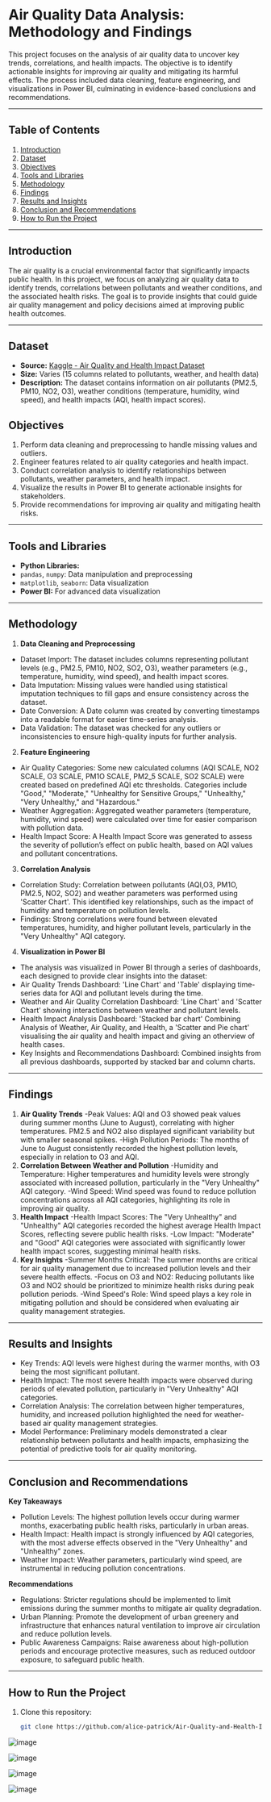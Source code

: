 # Air Quality Data Analysis: Methodology and Findings

This project focuses on the analysis of air quality data to uncover key trends, correlations, and health impacts. The objective is to identify actionable insights for improving air quality and mitigating its harmful effects. The process included data cleaning, feature engineering, and visualizations in Power BI, culminating in evidence-based conclusions and recommendations.

---

## Table of Contents
1. [Introduction](#introduction)  
2. [Dataset](#dataset)  
3. [Objectives](#objectives)  
4. [Tools and Libraries](#tools-and-libraries)  
5. [Methodology](#Methodology)  
6. [Findings](#Findings)  
7. [Results and Insights](#Results-and-Insights)  
8.   [Conclusion and Recommendations](#Conclusion-and-Recommendations)
9. [How to Run the Project](#How-to-Run-the-Project)

---

## Introduction
The air quality is a crucial environmental factor that significantly impacts public health. In this project, we focus on analyzing air quality data to identify trends, correlations between pollutants and weather conditions, and the associated health risks. The goal is to provide insights that could guide air quality management and policy decisions aimed at improving public health outcomes.

---

## Dataset
- **Source:** [Kaggle - Air Quality and Health Impact Dataset](https://www.kaggle.com/datasets/rabieelkharoua/air-quality-and-health-impact-dataset/data)  
- **Size:** Varies (15 columns related to pollutants, weather, and health data)
- **Description:** The dataset contains information on air pollutants (PM2.5, PM10, NO2, O3), weather conditions (temperature, humidity, wind speed), and health impacts (AQI, health impact scores).

## Objectives
1. Perform data cleaning and preprocessing to handle missing values and outliers.
2. Engineer features related to air quality categories and health impact.
3. Conduct correlation analysis to identify relationships between pollutants, weather parameters, and health impact.
4. Visualize the results in Power BI to generate actionable insights for stakeholders.
5. Provide recommendations for improving air quality and mitigating health risks.

---

## Tools and Libraries
- **Python Libraries:** 
- `pandas`, `numpy`: Data manipulation and preprocessing  
- `matplotlib`, `seaborn`: Data visualization    
- **Power BI:** For advanced data visualization  

---

## Methodology
1. **Data Cleaning and Preprocessing**
- Dataset Import: The dataset includes columns representing pollutant levels (e.g., PM2.5, PM10, NO2, SO2, O3), weather parameters (e.g., temperature, humidity, wind speed), and health impact scores.
- Data Imputation: Missing values were handled using statistical imputation techniques to fill gaps and ensure consistency across the dataset.
- Date Conversion: A Date column was created by converting timestamps into a readable format for easier time-series analysis.
- Data Validation: The dataset was checked for any outliers or inconsistencies to ensure high-quality inputs for further analysis.

2. **Feature Engineering**
- Air Quality Categories: Some new calculated columns (AQI SCALE, NO2 SCALE, O3 SCALE, PM1O SCALE, PM2_5 SCALE, SO2 SCALE) were created based on predefined AQI etc thresholds. Categories include "Good," "Moderate," "Unhealthy for Sensitive Groups," "Unhealthy," "Very Unhealthy," and "Hazardous."
- Weather Aggregation: Aggregated weather parameters (temperature, humidity, wind speed) were calculated over time for easier comparison with pollution data.
- Health Impact Score: A Health Impact Score was generated to assess the severity of pollution’s effect on public health, based on AQI values and pollutant concentrations.
  
3. **Correlation Analysis**
- Correlation Study: Correlation between pollutants (AQI,O3, PM1O, PM2.5, NO2, SO2) and weather parameters was performed using 'Scatter Chart'. This identified key relationships, such as the impact of humidity and temperature on pollution levels.
- Findings: Strong correlations were found between elevated temperatures, humidity, and higher pollutant levels, particularly in the "Very Unhealthy" AQI category.

4. **Visualization in Power BI**
- The analysis was visualized in Power BI through a series of dashboards, each designed to provide clear insights into the dataset:
- Air Quality Trends Dashboard: 'Line Chart' and 'Table' displaying time-series data for AQI and pollutant levels during the time.
- Weather and Air Quality Correlation Dashboard: 'Line Chart' and 'Scatter Chart' showing interactions between weather and pollutant levels.
- Health Impact Analysis Dashboard: 'Stacked bar chart' Combining Analysis of Weather, Air Quality, and Health, a 'Scatter and Pie chart' visualising the air quality and health impact and giving an otherview of health cases.
- Key Insights and Recommendations Dashboard: Combined insights from all previous dashboards, supported by stacked bar and column charts.

---

## Findings
1. **Air Quality Trends**
-Peak Values: AQI and O3 showed peak values during summer months (June to August), correlating with higher temperatures. PM2.5 and NO2 also displayed significant variability but with smaller seasonal spikes.
-High Pollution Periods: The months of June to August consistently recorded the highest pollution levels, especially in relation to O3 and AQI.
2. **Correlation Between Weather and Pollution**
-Humidity and Temperature: Higher temperatures and humidity levels were strongly associated with increased pollution, particularly in the "Very Unhealthy" AQI category.
-Wind Speed: Wind speed was found to reduce pollution concentrations across all AQI categories, highlighting its role in improving air quality.
3. **Health Impact**
-Health Impact Scores: The "Very Unhealthy" and "Unhealthy" AQI categories recorded the highest average Health Impact Scores, reflecting severe public health risks.
-Low Impact: "Moderate" and "Good" AQI categories were associated with significantly lower health impact scores, suggesting minimal health risks.
4. **Key Insights**
-Summer Months Critical: The summer months are critical for air quality management due to increased pollution levels and their severe health effects.
-Focus on O3 and NO2: Reducing pollutants like O3 and NO2 should be prioritized to minimize health risks during peak pollution periods.
-Wind Speed's Role: Wind speed plays a key role in mitigating pollution and should be considered when evaluating air quality management strategies.

---

## Results and Insights
- Key Trends: AQI levels were highest during the warmer months, with O3 being the most significant pollutant.
- Health Impact: The most severe health impacts were observed during periods of elevated pollution, particularly in "Very Unhealthy" AQI categories.
- Correlation Analysis: The correlation between higher temperatures, humidity, and increased pollution highlighted the need for weather-based air quality management strategies.
- Model Performance: Preliminary models demonstrated a clear relationship between pollutants and health impacts, emphasizing the potential of predictive tools for air quality monitoring.

---

## Conclusion and Recommendations
**Key Takeaways**
- Pollution Levels: The highest pollution levels occur during warmer months, exacerbating public health risks, particularly in urban areas.
- Health Impact: Health impact is strongly influenced by AQI categories, with the most adverse effects observed in the "Very Unhealthy" and "Unhealthy" zones.
- Weather Impact: Weather parameters, particularly wind speed, are instrumental in reducing pollution concentrations.

**Recommendations**
- Regulations: Stricter regulations should be implemented to limit emissions during the summer months to mitigate air quality degradation.
- Urban Planning: Promote the development of urban greenery and infrastructure that enhances natural ventilation to improve air circulation and reduce pollution levels.
- Public Awareness Campaigns: Raise awareness about high-pollution periods and encourage protective measures, such as reduced outdoor exposure, to safeguard public health.

---

## How to Run the Project  
1. Clone this repository:  
   ```bash
   git clone https://github.com/alice-patrick/Air-Quality-and-Health-Impact-Analysis-Data-Cleaning-Visualization-and-Statistical-Insights.git

![image](https://github.com/user-attachments/assets/5a878a16-2ea2-4b79-abda-d79dcc22609d)

![image](https://github.com/user-attachments/assets/a08ec86c-5e5f-4e3e-9924-ae42e294d46d) 

![image](https://github.com/user-attachments/assets/04826837-f94d-40d1-a14a-4ff2b7da069e)

![image](https://github.com/user-attachments/assets/90b6e13e-6b49-42b9-8760-47e8571683f1)





